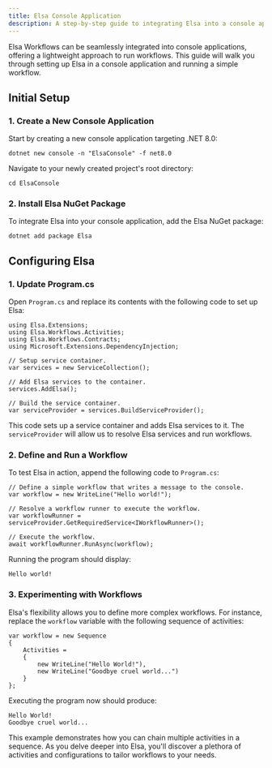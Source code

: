 ```yaml
---
title: Elsa Console Application
description: A step-by-step guide to integrating Elsa into a console application.
---
```


Elsa Workflows can be seamlessly integrated into console applications, offering a lightweight approach to run workflows. This guide will walk you through setting up Elsa in a console application and running a simple workflow.

## **Initial Setup**

### **1. Create a New Console Application**

Start by creating a new console application targeting .NET 8.0:

```shell
dotnet new console -n "ElsaConsole" -f net8.0
```

Navigate to your newly created project's root directory:

```shell
cd ElsaConsole
```

### **2. Install Elsa NuGet Package**

To integrate Elsa into your console application, add the Elsa NuGet package:

```shell
dotnet add package Elsa
```

## **Configuring Elsa**

### **1. Update Program.cs**

Open `Program.cs` and replace its contents with the following code to set up Elsa:

```clike
using Elsa.Extensions;
using Elsa.Workflows.Activities;
using Elsa.Workflows.Contracts;
using Microsoft.Extensions.DependencyInjection;

// Setup service container.
var services = new ServiceCollection();

// Add Elsa services to the container.
services.AddElsa();

// Build the service container.
var serviceProvider = services.BuildServiceProvider();
```

This code sets up a service container and adds Elsa services to it. The `serviceProvider` will allow us to resolve Elsa services and run workflows.

### **2. Define and Run a Workflow**

To test Elsa in action, append the following code to `Program.cs`:

```clike
// Define a simple workflow that writes a message to the console.
var workflow = new WriteLine("Hello world!");

// Resolve a workflow runner to execute the workflow.
var workflowRunner = serviceProvider.GetRequiredService<IWorkflowRunner>();

// Execute the workflow.
await workflowRunner.RunAsync(workflow);
```

Running the program should display:

```shell
Hello world!
```

### **3. Experimenting with Workflows**

Elsa's flexibility allows you to define more complex workflows. For instance, replace the `workflow` variable with the following sequence of activities:

```clike
var workflow = new Sequence
{
    Activities =
    {
        new WriteLine("Hello World!"), 
        new WriteLine("Goodbye cruel world...")
    }
};
```

Executing the program now should produce:

```shell
Hello World!
Goodbye cruel world...
```

This example demonstrates how you can chain multiple activities in a sequence. As you delve deeper into Elsa, you'll discover a plethora of activities and configurations to tailor workflows to your needs.
